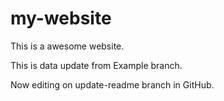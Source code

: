 # my-website

This is a awesome website.

This is data update from Example branch.

Now editing on update-readme branch in GitHub.
